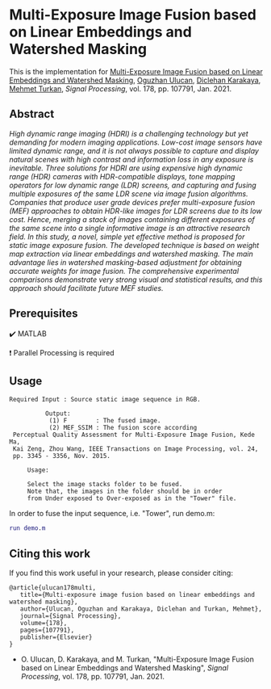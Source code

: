 # Multi-Exposure Image Fusion based on Linear Embeddings and Watershed Masking

This is the implementation for [Multi-Exposure Image Fusion based on Linear Embeddings and Watershed Masking](https://www.sciencedirect.com/science/article/pii/S0165168420303352), [Oguzhan Ulucan](https://www.researchgate.net/profile/Oguzhan_Ulucan), [Diclehan Karakaya](https://www.researchgate.net/profile/Diclehan_Karakaya), [Mehmet Turkan](http://homes.ieu.edu.tr/mehmetturkan/), *Signal Processing*,  vol. 178, pp. 107791, Jan. 2021.

## Abstract

*High dynamic range imaging (HDRI) is a challenging technology but yet demanding for modern imaging applications. Low-cost image sensors have limited dynamic range, and it is not always possible to capture and display natural scenes with high contrast and information loss in any exposure is inevitable. Three solutions for HDRI are using expensive high dynamic range (HDR) cameras with HDR-compatible displays, tone mapping operators for low dynamic range (LDR) screens, and capturing and fusing multiple exposures of the same LDR scene via image fusion algorithms. Companies that produce user grade devices prefer multi-exposure fusion (MEF) approaches to obtain HDR-like images for LDR screens due to its low cost. Hence, merging a stack of images containing different exposures of the same scene into a single informative image is an attractive research field. In this study, a novel, simple yet effective method is proposed for static image exposure fusion. The developed technique is based on weight map extraction via linear embeddings and watershed masking. The main advantage lies in watershed masking-based adjustment for obtaining accurate weights for image fusion. The comprehensive experimental comparisons demonstrate very strong visual and statistical results, and this approach should facilitate future MEF studies.*


##  Prerequisites

:heavy_check_mark: MATLAB

:heavy_exclamation_mark: Parallel Processing is required


## Usage

```
Required Input : Source static image sequence in RGB.

          Output:
           (1) F        : The fused image.
           (2) MEF_SSIM : The fusion score according  
 Perceptual Quality Assessment for Multi-Exposure Image Fusion, Kede Ma, 
 Kai Zeng, Zhou Wang, IEEE Transactions on Image Processing, vol. 24, 
 pp. 3345 - 3356, Nov. 2015.
 
     Usage:
     
     Select the image stacks folder to be fused.
     Note that, the images in the folder should be in order 
     from Under exposed to Over-exposed as in the "Tower" file.

```

In order to fuse the input sequence, i.e. "Tower", run demo.m:

```matlab
run demo.m
```

## Citing this work

If you find this work useful in your research, please consider citing:

```
@article{ulucan178multi,
   title={Multi-exposure image fusion based on linear embeddings and watershed masking},
   author={Ulucan, Oguzhan and Karakaya, Diclehan and Turkan, Mehmet},
   journal={Signal Processing},
   volume={178},
   pages={107791},
   publisher={Elsevier}
}
```

* O. Ulucan, D. Karakaya, and M. Turkan, "Multi-Exposure Image Fusion based on Linear Embeddings and Watershed Masking", *Signal Processing*, vol. 178, pp. 107791, Jan. 2021.

